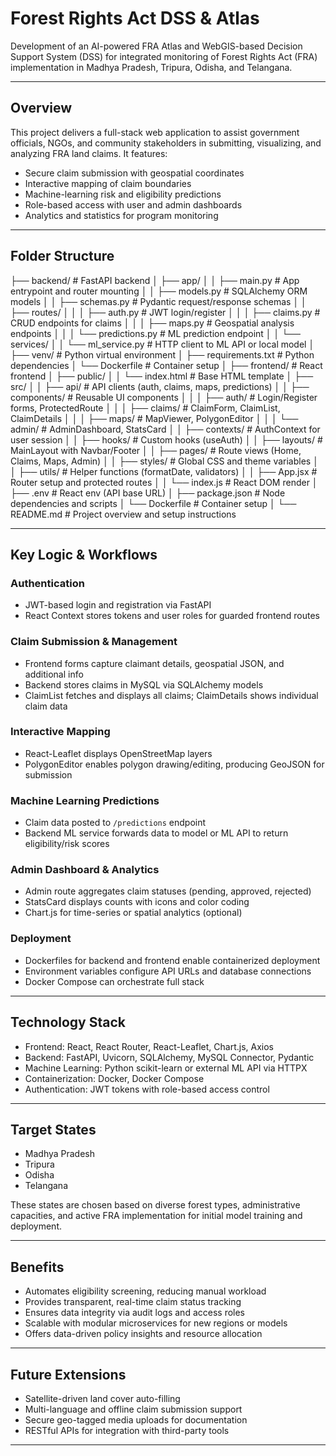 # Forest Rights Act DSS & Atlas

Development of an AI-powered FRA Atlas and WebGIS-based Decision Support System (DSS) for integrated monitoring of Forest Rights Act (FRA) implementation in Madhya Pradesh, Tripura, Odisha, and Telangana.

---

## Overview

This project delivers a full-stack web application to assist government officials, NGOs, and community stakeholders in submitting, visualizing, and analyzing FRA land claims. It features:

- Secure claim submission with geospatial coordinates  
- Interactive mapping of claim boundaries  
- Machine-learning risk and eligibility predictions  
- Role-based access with user and admin dashboards  
- Analytics and statistics for program monitoring  

---

## Folder Structure

├── backend/ # FastAPI backend
│ ├── app/
│ │ ├── main.py # App entrypoint and router mounting
│ │ ├── models.py # SQLAlchemy ORM models
│ │ ├── schemas.py # Pydantic request/response schemas
│ │ ├── routes/
│ │ │ ├── auth.py # JWT login/register
│ │ │ ├── claims.py # CRUD endpoints for claims
│ │ │ ├── maps.py # Geospatial analysis endpoints
│ │ │ └── predictions.py # ML prediction endpoint
│ │ └── services/
│ │ └── ml_service.py # HTTP client to ML API or local model
│ ├── venv/ # Python virtual environment
│ ├── requirements.txt # Python dependencies
│ └── Dockerfile # Container setup
│
├── frontend/ # React frontend
│ ├── public/
│ │ └── index.html # Base HTML template
│ ├── src/
│ │ ├── api/ # API clients (auth, claims, maps, predictions)
│ │ ├── components/ # Reusable UI components
│ │ │ ├── auth/ # Login/Register forms, ProtectedRoute
│ │ │ ├── claims/ # ClaimForm, ClaimList, ClaimDetails
│ │ │ ├── maps/ # MapViewer, PolygonEditor
│ │ │ └── admin/ # AdminDashboard, StatsCard
│ │ ├── contexts/ # AuthContext for user session
│ │ ├── hooks/ # Custom hooks (useAuth)
│ │ ├── layouts/ # MainLayout with Navbar/Footer
│ │ ├── pages/ # Route views (Home, Claims, Maps, Admin)
│ │ ├── styles/ # Global CSS and theme variables
│ │ ├── utils/ # Helper functions (formatDate, validators)
│ │ ├── App.jsx # Router setup and protected routes
│ │ └── index.js # React DOM render
│ ├── .env # React env (API base URL)
│ ├── package.json # Node dependencies and scripts
│ └── Dockerfile # Container setup
│
└── README.md # Project overview and setup instructions


---

## Key Logic & Workflows

### Authentication  
- JWT-based login and registration via FastAPI  
- React Context stores tokens and user roles for guarded frontend routes  

### Claim Submission & Management  
- Frontend forms capture claimant details, geospatial JSON, and additional info  
- Backend stores claims in MySQL via SQLAlchemy models  
- ClaimList fetches and displays all claims; ClaimDetails shows individual claim data  

### Interactive Mapping  
- React-Leaflet displays OpenStreetMap layers  
- PolygonEditor enables polygon drawing/editing, producing GeoJSON for submission  

### Machine Learning Predictions  
- Claim data posted to `/predictions` endpoint  
- Backend ML service forwards data to model or ML API to return eligibility/risk scores  

### Admin Dashboard & Analytics  
- Admin route aggregates claim statuses (pending, approved, rejected)  
- StatsCard displays counts with icons and color coding  
- Chart.js for time-series or spatial analytics (optional)  

### Deployment  
- Dockerfiles for backend and frontend enable containerized deployment  
- Environment variables configure API URLs and database connections  
- Docker Compose can orchestrate full stack  

---

## Technology Stack

- Frontend: React, React Router, React-Leaflet, Chart.js, Axios  
- Backend: FastAPI, Uvicorn, SQLAlchemy, MySQL Connector, Pydantic  
- Machine Learning: Python scikit-learn or external ML API via HTTPX  
- Containerization: Docker, Docker Compose  
- Authentication: JWT tokens with role-based access control  

---

## Target States

- Madhya Pradesh  
- Tripura  
- Odisha  
- Telangana  

These states are chosen based on diverse forest types, administrative capacities, and active FRA implementation for initial model training and deployment.

---

## Benefits

- Automates eligibility screening, reducing manual workload  
- Provides transparent, real-time claim status tracking  
- Ensures data integrity via audit logs and access roles  
- Scalable with modular microservices for new regions or models  
- Offers data-driven policy insights and resource allocation  

---

## Future Extensions

- Satellite-driven land cover auto-filling  
- Multi-language and offline claim submission support  
- Secure geo-tagged media uploads for documentation  
- RESTful APIs for integration with third-party tools  

---

